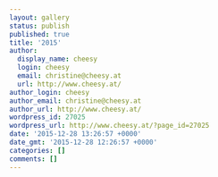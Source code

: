 ```yaml
---
layout: gallery
status: publish
published: true
title: '2015'
author:
  display_name: cheesy
  login: cheesy
  email: christine@cheesy.at
  url: http://www.cheesy.at/
author_login: cheesy
author_email: christine@cheesy.at
author_url: http://www.cheesy.at/
wordpress_id: 27025
wordpress_url: http://www.cheesy.at/?page_id=27025
date: '2015-12-28 13:26:57 +0000'
date_gmt: '2015-12-28 12:26:57 +0000'
categories: []
comments: []
---
```

